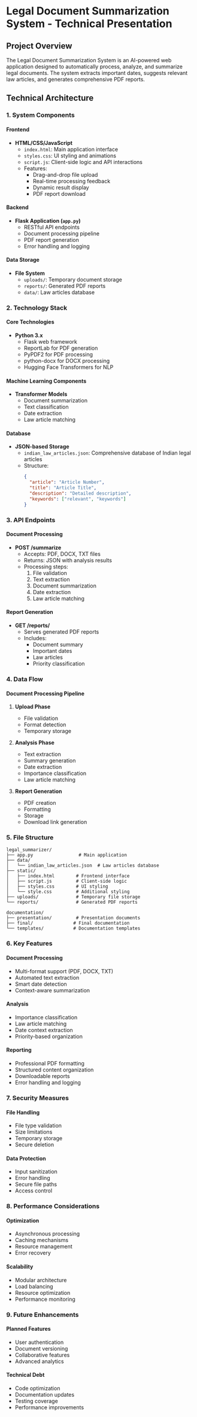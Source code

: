 # Legal Document Summarization System - Technical Presentation

## Project Overview
The Legal Document Summarization System is an AI-powered web application designed to automatically process, analyze, and summarize legal documents. The system extracts important dates, suggests relevant law articles, and generates comprehensive PDF reports.

## Technical Architecture

### 1. System Components

#### Frontend
- **HTML/CSS/JavaScript**
  - `index.html`: Main application interface
  - `styles.css`: UI styling and animations
  - `script.js`: Client-side logic and API interactions
  - Features:
    - Drag-and-drop file upload
    - Real-time processing feedback
    - Dynamic result display
    - PDF report download

#### Backend
- **Flask Application (`app.py`)**
  - RESTful API endpoints
  - Document processing pipeline
  - PDF report generation
  - Error handling and logging

#### Data Storage
- **File System**
  - `uploads/`: Temporary document storage
  - `reports/`: Generated PDF reports
  - `data/`: Law articles database

### 2. Technology Stack

#### Core Technologies
- **Python 3.x**
  - Flask web framework
  - ReportLab for PDF generation
  - PyPDF2 for PDF processing
  - python-docx for DOCX processing
  - Hugging Face Transformers for NLP

#### Machine Learning Components
- **Transformer Models**
  - Document summarization
  - Text classification
  - Date extraction
  - Law article matching

#### Database
- **JSON-based Storage**
  - `indian_law_articles.json`: Comprehensive database of Indian legal articles
  - Structure:
    ```json
    {
      "article": "Article Number",
      "title": "Article Title",
      "description": "Detailed description",
      "keywords": ["relevant", "keywords"]
    }
    ```

### 3. API Endpoints

#### Document Processing
- **POST /summarize**
  - Accepts: PDF, DOCX, TXT files
  - Returns: JSON with analysis results
  - Processing steps:
    1. File validation
    2. Text extraction
    3. Document summarization
    4. Date extraction
    5. Law article matching

#### Report Generation
- **GET /reports/<filename>**
  - Serves generated PDF reports
  - Includes:
    - Document summary
    - Important dates
    - Law articles
    - Priority classification

### 4. Data Flow

#### Document Processing Pipeline
1. **Upload Phase**
   - File validation
   - Format detection
   - Temporary storage

2. **Analysis Phase**
   - Text extraction
   - Summary generation
   - Date extraction
   - Importance classification
   - Law article matching

3. **Report Generation**
   - PDF creation
   - Formatting
   - Storage
   - Download link generation

### 5. File Structure

```
legal_summarizer/
├── app.py                 # Main application
├── data/
│   └── indian_law_articles.json  # Law articles database
├── static/
│   ├── index.html        # Frontend interface
│   ├── script.js         # Client-side logic
│   ├── styles.css        # UI styling
│   └── style.css         # Additional styling
├── uploads/              # Temporary file storage
└── reports/              # Generated PDF reports

documentation/
├── presentation/         # Presentation documents
├── final/               # Final documentation
└── templates/           # Documentation templates
```

### 6. Key Features

#### Document Processing
- Multi-format support (PDF, DOCX, TXT)
- Automated text extraction
- Smart date detection
- Context-aware summarization

#### Analysis
- Importance classification
- Law article matching
- Date context extraction
- Priority-based organization

#### Reporting
- Professional PDF formatting
- Structured content organization
- Downloadable reports
- Error handling and logging

### 7. Security Measures

#### File Handling
- File type validation
- Size limitations
- Temporary storage
- Secure deletion

#### Data Protection
- Input sanitization
- Error handling
- Secure file paths
- Access control

### 8. Performance Considerations

#### Optimization
- Asynchronous processing
- Caching mechanisms
- Resource management
- Error recovery

#### Scalability
- Modular architecture
- Load balancing
- Resource optimization
- Performance monitoring

### 9. Future Enhancements

#### Planned Features
- User authentication
- Document versioning
- Collaborative features
- Advanced analytics

#### Technical Debt
- Code optimization
- Documentation updates
- Testing coverage
- Performance improvements 